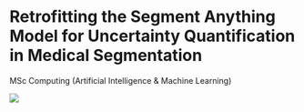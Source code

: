 # Retrofitting the Segment Anything Model for Uncertainty Quantification in Medical Segmentation
MSc Computing (Artificial Intelligence &amp; Machine Learning)


<image src="figure/0200_combined.pdf"/>